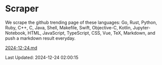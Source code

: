 # Scraper

We scrape the github trending page of these languages: Go, Rust, Python, Ruby, C++, C, Java, Shell, Makefile, Swift, Objective-C, Kotlin, Jupyter-Notebook, HTML, JavaScript, TypeScript, CSS, Vue, TeX, Markdown, and push a markdown result everyday.

[2024-12-24.md](https://github.com/cumthxy/github-trending-backup/blob/master/2024-12-24.md)

Last Updated: 2024-12-24 02:00:15